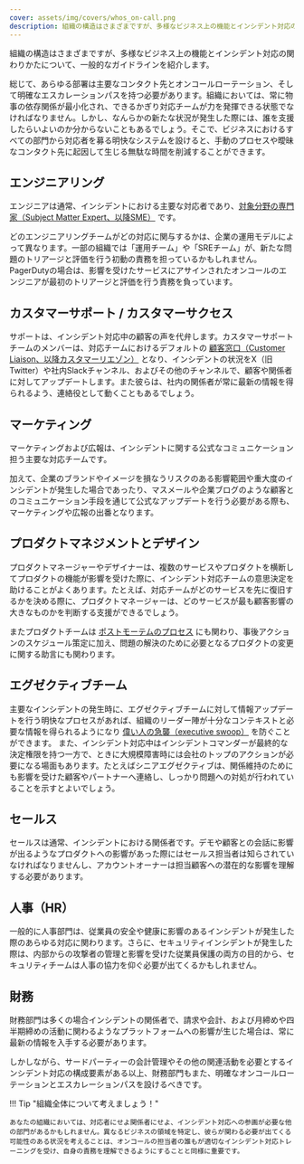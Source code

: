 ```yaml
---
cover: assets/img/covers/whos_on-call.png
description: 組織の構造はさまざまですが、多様なビジネス上の機能とインシデント対応の関わりかたについて、一般的なガイドラインを紹介します。
---
```

組織の構造はさまざまですが、多様なビジネス上の機能とインシデント対応の関わりかたについて、一般的なガイドラインを紹介します。

総じて、あらゆる部署は主要なコンタクト先とオンコールローテーション、そして明確なエスカレーションパスを持つ必要があります。組織においては、常に物事の依存関係が最小化され、できるかぎり対応チームが力を発揮できる状態でなければなりません。しかし、なんらかの新たな状況が発生した際には、誰を支援したらいよいのか分からないこともあるでしょう。そこで、ビジネスにおけるすべての部門から対応者を募る明快なシステムを設けると、手動のプロセスや曖昧なコンタクト先に起因して生じる無駄な時間を削減することができます。

## エンジニアリング

エンジニアは通常、インシデントにおける主要な対応者であり、[対象分野の専門家（Subject Matter Expert、以降SME）](../before/different_roles.md) です。

どのエンジニアリングチームがどの対応に関与するかは、企業の運用モデルによって異なります。一部の組織では「運用チーム」や「SREチーム」が、新たな問題のトリアージと評価を行う初動の責務を担っているかもしれません。PagerDutyの場合は、影響を受けたサービスにアサインされたオンコールのエンジニアが最初のトリアージと評価を行う責務を負っています。

## カスタマーサポート / カスタマーサクセス

サポートは、インシデント対応中の顧客の声を代弁します。カスタマーサポートチームのメンバーは、対応チームにおけるデフォルトの [顧客窓口（Customer Liaison、以降カスタマーリエゾン）](../training/customer_liaison.md) となり、インシデントの状況をX（旧Twitter）や社内Slackチャンネル、およびその他のチャンネルで、顧客や関係者に対してアップデートします。また彼らは、社内の関係者が常に最新の情報を得られるよう、連絡役として動くこともあるでしょう。

## マーケティング

マーケティングおよび広報は、インシデントに関する公式なコミュニケーション担う主要な対応チームです。

加えて、企業のブランドやイメージを損なうリスクのある影響範囲や重大度のインシデントが発生した場合であったり、マスメールや企業ブログのような顧客とのコミュニケーション手段を通じて公式なアップデートを行う必要がある際も、マーケティングや広報の出番となります。

## プロダクトマネジメントとデザイン

プロダクトマネージャーやデザイナーは、複数のサービスやプロダクトを横断してプロダクトの機能が影響を受けた際に、インシデント対応チームの意思決定を助けることがよくあります。たとえば、対応チームがどのサービスを先に復旧するかを決める際に、プロダクトマネージャーは、どのサービスが最も顧客影響の大きなものかを判断する支援ができるでしょう。

またプロダクトチームは [ポストモーテムのプロセス](../after/post_mortem_process.md) にも関わり、事後アクションのスケジュール策定に加え、問題の解決のために必要となるプロダクトの変更に関する助言にも関わります。

## エグゼクティブチーム

主要なインシデントの発生時に、エグゼクティブチームに対して情報アップデートを行う明快なプロセスがあれば、組織のリーダー陣が十分なコンテキストと必要な情報を得られるようになり [偉い人の急襲（executive swoop）](../training/glossary.md#executive-swoop) を防ぐことができます。
また、インシデント対応中はインシデントコマンダーが最終的な決定権限を持つ一方で、ときに大規模障害時には会社のトップのアクションが必要になる場面もあります。たとえばシニアエグゼクティブは、関係維持のためにも影響を受けた顧客やパートナーへ連絡し、しっかり問題への対処が行われていることを示すとよいでしょう。

## セールス

セールスは通常、インシデントにおける関係者です。デモや顧客との会話に影響が出るようなプロダクトへの影響があった際にはセールス担当者は知らされていなければなりませんし、アカウントオーナーは担当顧客への潜在的な影響を理解する必要があります。

## 人事（HR）

一般的に人事部門は、従業員の安全や健康に影響のあるインシデントが発生した際のあらゆる対応に関わります。さらに、セキュリティインシデントが発生した際は、内部からの攻撃者の管理と影響を受けた従業員保護の両方の目的から、セキュリティチームは人事の協力を仰ぐ必要が出てくるかもしれません。

## 財務

財務部門は多くの場合インシデントの関係者で、請求や会計、および月締めや四半期締めの活動に関わるようなプラットフォームへの影響が生じた場合は、常に最新の情報を入手する必要があります。

しかしながら、サードパーティーの会計管理やその他の関連活動を必要とするインシデント対応の構成要素がある以上、財務部門もまた、明確なオンコールローテーションとエスカレーションパスを設けるべきです。

!!! Tip "組織全体について考えましょう！"

    あなたの組織においては、対応者にせよ関係者にせよ、インシデント対応への参画が必要な他の部門があるかもしれません。異なるビジネスの領域を特定し、彼らが関わる必要が出てくる可能性のある状況を考えることは、オンコールの担当者の誰もが適切なインシデント対応トレーニングを受け、自身の責務を理解できるようにすることと同様に重要です。
